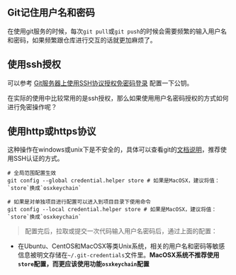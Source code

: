 ## Git记住用户名和密码

在使用git服务的时候，每次`git pull`或`git push`的时候会需要频繁的输入用户名和密码，如果频繁跟仓库进行交互的话就更加麻烦了。

## 使用ssh授权

可以参考 [Git服务器上使用SSH协议授权免密码登录](/git/ssh-server-to-use-keyless-login-on-git-server.md) 配置一下公钥。

在实际的使用中比较常用的是ssh授权，那么如果使用用户名密码授权的方式如何进行免密操作呢？

## 使用http或https协议

这种操作在windows或unix下是不安全的，具体可以查看git的[文档说明](https://git-scm.com/book/zh/v2/Git-%E5%B7%A5%E5%85%B7-%E5%87%AD%E8%AF%81%E5%AD%98%E5%82%A8)，推荐使用SSH认证的方式。

```
# 全局范围配置生效
git config --global credential.helper store # 如果是MacOSX，建议将值：`store`换成`osxkeychain`

# 如果是对单独项目进行配置可以进入到项目目录下使用命令
git config --local credential.helper store # 如果是MacOSX，建议将值：`store`换成`osxkeychain`
```
> 配置完后，拉取或提交一次代码输入用户名密码后，通过上面的配置：
* 在Ubuntu、CentOS和MacOSX等类Unix系统，相关的用户名和密码等敏感信息被明文存储在`~/.git-credentials`文件里。**MacOSX系统不推荐使用`store`配置，而更应该使用功能`osxkeychain`配置**

